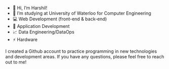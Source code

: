 - 👋 Hi, I’m Harshil!
- 👀 I’m studying at University of Waterloo for Computer Engineering
- 💻 Web Development (front-end & back-end)
- 📱  Application Development
- 📈 Data Engineering/DataOps
- ⚡ Hardware

I created a Github account to practice programming in new technologies and development areas. If you have any questions, please feel free to reach out to me!

<!---
harshils1/harshils1 is a ✨ special ✨ repository because its `README.md` (this file) appears on your GitHub profile.
You can click the Preview link to take a look at your changes.
--->
